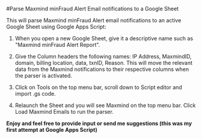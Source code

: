 #Parse Maxmind minFraud Alert Email notifications to a Google Sheet

This will parse Maxmind minFraud Alert email notifications to an active Google Sheet using Google Apps Script:

1. When you open a new Google Sheet, give it a descriptive name such as "Maxmind minFraud Alert Report".

2. Give the Column headers the following names: IP Address, MaxmindID, domain, billing location, data, txnID, Reason. This will move the relevant data from the Maxmind notifications to their respective columns when the parser is activated.

3. Click on Tools on the top menu bar, scroll down to Script editor and import .gs code.

4. Relaunch the Sheet and you will see Maxmind on the top menu bar. Click Load Maxmind Emails to run the parser.

**Enjoy and feel free to provide input or send me suggestions (this was my first attempt at Google Apps Script)**
